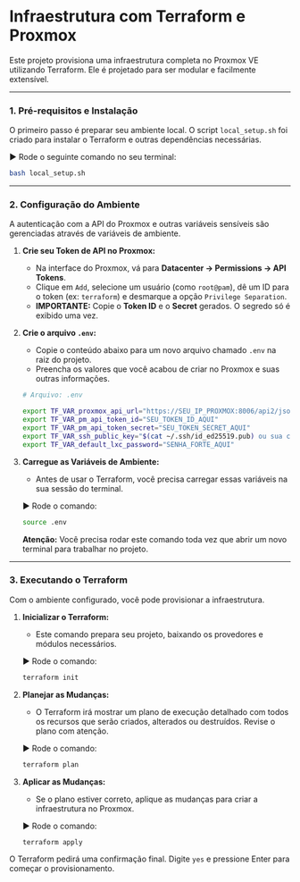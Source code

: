 # Infraestrutura com Terraform e Proxmox 

Este projeto provisiona uma infraestrutura completa no Proxmox VE utilizando Terraform. Ele é projetado para ser modular e facilmente extensível.

---

### 1. Pré-requisitos e Instalação

O primeiro passo é preparar seu ambiente local. O script `local_setup.sh` foi criado para instalar o Terraform e outras dependências necessárias.

▶️ Rode o seguinte comando no seu terminal:
```bash
bash local_setup.sh
```

---

### 2. Configuração do Ambiente

A autenticação com a API do Proxmox e outras variáveis sensíveis são gerenciadas através de variáveis de ambiente.

1.  **Crie seu Token de API no Proxmox:**
    * Na interface do Proxmox, vá para **Datacenter -> Permissions -> API Tokens**.
    * Clique em `Add`, selecione um usuário (como `root@pam`), dê um ID para o token (ex: `terraform`) e desmarque a opção `Privilege Separation`.
    * **IMPORTANTE:** Copie o **Token ID** e o **Secret** gerados. O segredo só é exibido uma vez.

2.  **Crie o arquivo `.env`:**
    * Copie o conteúdo abaixo para um novo arquivo chamado `.env` na raiz do projeto.
    * Preencha os valores que você acabou de criar no Proxmox e suas outras informações.

    ```bash
    # Arquivo: .env
    
    export TF_VAR_proxmox_api_url="https://SEU_IP_PROXMOX:8006/api2/json"
    export TF_VAR_pm_api_token_id="SEU_TOKEN_ID_AQUI"
    export TF_VAR_pm_api_token_secret="SEU_TOKEN_SECRET_AQUI"
    export TF_VAR_ssh_public_key="$(cat ~/.ssh/id_ed25519.pub) ou sua chave SSH pública aqui"
    export TF_VAR_default_lxc_password="SENHA_FORTE_AQUI"
    ```

3.  **Carregue as Variáveis de Ambiente:**
    * Antes de usar o Terraform, você precisa carregar essas variáveis na sua sessão do terminal.

    ▶️ Rode o comando:
    ```bash
    source .env
    ```
    **Atenção:** Você precisa rodar este comando toda vez que abrir um novo terminal para trabalhar no projeto.

---

### 3. Executando o Terraform

Com o ambiente configurado, você pode provisionar a infraestrutura.

1.  **Inicializar o Terraform:**
    * Este comando prepara seu projeto, baixando os provedores e módulos necessários.

    ▶️ Rode o comando:
    ```bash
    terraform init
    ```

2.  **Planejar as Mudanças:**
    * O Terraform irá mostrar um plano de execução detalhado com todos os recursos que serão criados, alterados ou destruídos. Revise o plano com atenção.

    ▶️ Rode o comando:
    ```bash
    terraform plan
    ```

3.  **Aplicar as Mudanças:**
    * Se o plano estiver correto, aplique as mudanças para criar a infraestrutura no Proxmox.

    ▶️ Rode o comando:
    ```bash
    terraform apply
    ```

O Terraform pedirá uma confirmação final. Digite `yes` e pressione Enter para começar o provisionamento.